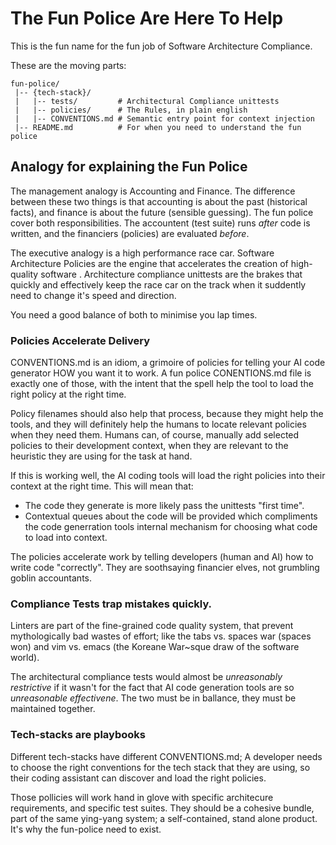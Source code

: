 # The Fun Police Are Here To Help

This is the fun name for the fun job
of Software Architecture Compliance.

These are the moving parts:

```
fun-police/
 |-- {tech-stack}/
 |   |-- tests/         # Architectural Compliance unittests
 |   |-- policies/      # The Rules, in plain english
 |   |-- CONVENTIONS.md # Semantic entry point for context injection
 |-- README.md          # For when you need to understand the fun police
```

## Analogy for explaining the Fun Police

The management analogy is Accounting and Finance.
The difference between these two things is that
accounting is about the past (historical facts),
and finance is about the future (sensible guessing).
The fun police cover both responsibilities.
The accountent (test suite) runs _after_ code is written,
and the financiers (policies) are evaluated _before_.

The executive analogy is a high performance race car.
Software Architecture Policies are the engine
that accelerates the creation of high-quality software
<hands waive furiously>.
Architecture compliance unittests are the brakes
that quickly and effectively keep the race car
on the track when it suddently need to change
it's speed and direction.

You need a good balance of both to minimise you lap times.

### Policies Accelerate Delivery

CONVENTIONS.md is an idiom, a grimoire of policies
for telling your AI code generator HOW you want it to work.
A fun police CONENTIONS.md file is exactly one of those,
with the intent that the spell help the tool
to load the right policy at the right time.

Policy filenames should also help that process,
because they might help the tools,
and they will definitely help the humans
to locate relevant policies when they need them.
Humans can, of course, manually add selected policies
to their development context, when they are relevant
to the heuristic they are using for the task at hand.

If this is working well, the AI coding tools will load
the right policies into their context at the right time.
This will mean that:
- The code they generate is more likely pass the unittests "first time".
- Contextual queues about the code will be provided which compliments the code generration tools internal mechanism for choosing what code to load into context.

The policies accelerate work by telling developers
(human and AI) how to write code "correctly".
They are soothsaying financier elves,
not grumbling goblin accountants.


### Compliance Tests trap mistakes quickly.

Linters are part of the fine-grained code quality system,
that prevent mythologically bad wastes of effort;
like the tabs vs. spaces war (spaces won)
and vim vs. emacs (the Koreane War~sque draw
of the software world).

The architectural compliance tests would almost be
_unreasonably restrictive_ if it wasn't for the fact that
AI code generation tools are so _unreasonable effectivene_.
The two must be in ballance, they must be maintained together.

### Tech-stacks are playbooks 

Different tech-stacks have different CONVENTIONS.md;
A developer needs to choose the right conventions
for the tech stack that they are using,
so their coding assistant can discover and load
the right policies.

Those pollicies will work hand in glove with
specific architecure requirements,
and specific test suites.
They should be a cohesive bundle,
part of the same ying-yang system;
a self-contained, stand alone product.
It's why the fun-police need to exist.
